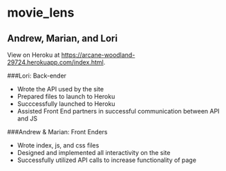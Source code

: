 # movie_lens
## Andrew, Marian, and Lori

View on Heroku at https://arcane-woodland-29724.herokuapp.com/index.html.

###Lori: Back-ender
* Wrote the API used by the site
* Prepared files to launch to Heroku
* Succcessfully launched to Heroku
* Assisted Front End partners in successful communication between API and JS 

###Andrew & Marian: Front Enders
* Wrote index, js, and css files
* Designed and implemented all interactivity on the site
* Successfully utilized API calls to increase functionality of page
